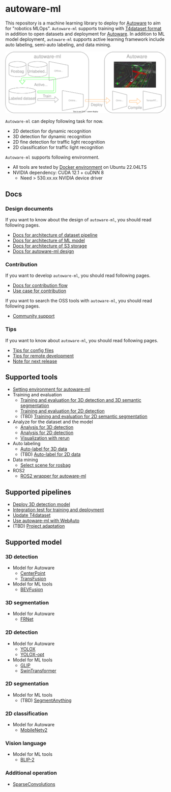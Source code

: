 # autoware-ml

This repository is a machine learning library to deploy for [Autoware](https://github.com/autowarefoundation/autoware) to aim for "robotics MLOps".
`Autoware-ml` supports training with [T4dataset format](https://github.com/tier4/tier4_perception_dataset) in addition to open datasets and deployment for [Autoware](https://github.com/autowarefoundation/autoware).
In addition to ML model deployment, `autoware-ml` supports active learning framework include auto labeling, semi-auto labeling, and data mining.

![](/docs/fig/autoware-ml.drawio.svg)

`Autoware-ml` can deploy following task for now.

- 2D detection for dynamic recognition
- 3D detection for dynamic recognition
- 2D fine detection for traffic light recognition
- 2D classification for traffic light recognition

`Autoware-ml` supports following environment.

- All tools are tested by [Docker environment](Dockerfile) on Ubuntu 22.04LTS
- NVIDIA dependency: CUDA 12.1 + cuDNN 8
  - Need > 530.xx.xx NVIDIA device driver

## Docs
### Design documents

If you want to know about the design of `autoware-ml`, you should read following pages.

- [Docs for architecture of dataset pipeline](/docs/design/architecture_dataset.md)
- [Docs for architecture of ML model](/docs/design/architecture_model.md)
- [Docs for architecture of S3 storage](/docs/design/architecture_s3.md)
- [Docs for autoware-ml design](/docs/design/autoware_ml_design.md)

### Contribution

If you want to develop `autoware-ml`, you should read following pages.

- [Docs for contribution flow](/docs/contribution/contribution_flow.md)
- [Use case for contribution](/docs/contribution/contribution_use_case.md)

If you want to search the OSS tools with `autoware-ml`, you should read following pages.

- [Community support](/docs/contribution/community_support.md)

### Tips

If you want to know about `autoware-ml`, you should read following pages.

- [Tips for config files](/docs/tips/config.md)
- [Tips for remote development](/docs/tips/remote_development.md)
- [Note for next release](/docs/tips/release_note.md)

## Supported tools

- [Setting environment for autoware-ml](/tools/setting_environment/)
- Training and evaluation
  - [Training and evaluation for 3D detection and 3D semantic segmentation](/tools/detection3d/)
  - [Training and evaluation for 2D detection](/tools/detection2d/)
  - (TBD) [Training and evaluation for 2D semantic segmentation](/tools/segmentation2d/)
- Analyze for the dataset and the model
  - [Analysis for 3D detection](/tools/analysis_3d)
  - [Analysis for 2D detection](/tools/analysis_2d)
  - [Visualization with rerun](/tools/rerun_visualization)
- Auto labeling
  - [Auto-label for 3D data](/tools/auto_labeling_3d/)
  - (TBD) [Auto-label for 2D data](/tools/auto_labeling_2d/)
- Data mining
  - [Select scene for rosbag](/tools/scene_selector/)
- ROS2
  - [ROS2 wrapper for autoware-ml](/tools/autoware_ml_ros2/)

## Supported pipelines

- [Deploy 3D detection model](/pipelines/deploy_detection3d/)
- [Integration test for training and deployment](/pipelines/test_integration/)
- [Update T4dataset](/pipelines/update_t4dataset/)
- [Use autoware-ml with WebAuto](/pipelines/webauto/)
- (TBD) [Project adaptation](/pipelines/project_adaptation/)

## Supported model
### 3D detection

- Model for Autoware
  - [CenterPoint](/projects/CenterPoint/)
  - [TransFusion](/projects/TransFusion/)
- Model for ML tools
  - [BEVFusion](/projects/BEVFusion/)

### 3D segmentation

- Model for Autoware
  - [FRNet](/projects/FRNet/)

### 2D detection

- Model for Autoware
  - [YOLOX](/projects/YOLOX/)
  - [YOLOX-opt](/projects/YOLOX-opt/)
- Model for ML tools
  - [GLIP](/projects/GLIP/)
  - [SwinTransformer](/projects/SwinTransformer/)

### 2D segmentation

- Model for ML tools
  - (TBD) [SegmentAnything](/projects/SegmentAnything/)

### 2D classification

- Model for Autoware
  - [MobileNetv2](/projects/MobileNetv2/)

### Vision language

- Model for ML tools
  - [BLIP-2](/projects/BLIP-2/)

### Additional operation

- [SparseConvolutions](/projects/SparseConvolution/)
